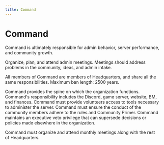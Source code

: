 ```yaml
---
title: Command
---
```

# Command

Command is ultimately responsible for admin behavior, server performance, and community growth.

Organize, plan, and attend admin meetings. Meetings should address problems in the community, ideas, and admin intake. 

All members of Command are members of Headquarters, and share all the same responsibilities.
Maximum ban length: 2500 years.

Command provides the spine on which the organization functions. Command's responsibility includes the Discord, game server, website, BM, and finances. Command must provide volunteers access to tools necessary to administer the server. Command must ensure the conduct of the community members adhere to the rules and Community Primer. Command maintains an executive veto privilege that can supersede decisions or policies made elsewhere in the organization. 

Command must organize and attend monthly meetings along with the rest of Headquarters.
